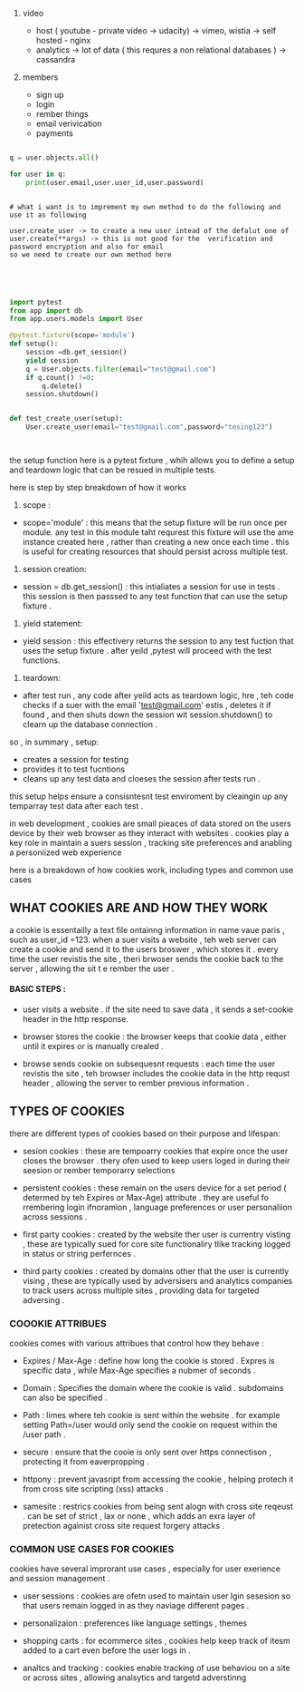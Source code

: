 1. video 
    - host ( youtube - private video -> udacity)
                -> vimeo, wistia 
                -> self hosted - nginx
    - analytics 
        -> lot of data ( this requres a non relational databases ) -> cassandra 
        



2. members 
    - sign up 
    - login 
    - rember things 
    - email verivication 
    - payments 

```py

q = user.objects.all()

for user in q: 
    print(user.email,user.user_id,user.password)



```


```
# what i want is to imprement my own method to do the following and use it as following 

user.create_user -> to create a new user intead of the defalut one of user.create(**args) -> this is not good for the  verification and password encryption and also for email 
so we need to create our own method here 



```

```py


import pytest 
from app import db  
from app.users.models import User

@pytest.fixture(scope='module')
def setup():
    session =db.get_session()
    yield session
    q = User.objects.filter(email="test@gmail.com")
    if q.count() !=0:
        q.delete()
    session.shutdown()


def test_create_user(setup):
    User.create_user(email="test@gmail.com",password="tesing123")




```
the setup function here is a pytest fixture , whih allows you to define a setup and teardown logic that can be resued in multiple tests. 

here is step by step breakdown of how it works 

1. scope : 
- scope='module' : this means that the setup fixture will be run once per module. any test in this module taht requrest this fixture will use the ame instance created here , rather than creating a new once each time . this is useful for creating resources that should persist across multiple test. 


1. session creation:
- session = db.get_session() : this intialiates a session for use in tests . this session is then passsed to any test function that can use the setup fixture . 


1. yield statement:
- yield session : this effectivery returns the session to any test fuction that uses the setup fixture . after yeild ,pytest will proceed with the test functions.


1. teardown:
- after test run , any code after yeild acts as teardown logic, hre , teh code checks if a suer with the email 'test@gmail.com' estis , deletes it if found , and then shuts down the session wit session.shutdown() to clearn up the database connection . 


so , in summary , setup:

- creates a session for testing 
- provides it to test fucntions 
- cleans up any test data and cloeses the session after tests run . 

this setup helps ensure a consisntesnt test enviroment by cleaingin up any temparray test data after each test . 



in web development , cookies are small pieaces of data stored on the users device by their web browser as they interact with websites . cookies play a key role in maintain a suers session , tracking site preferences and anabling a personiized web experience 

here is a breakdown of how cookies work, including types and common use cases 

## WHAT COOKIES ARE AND HOW THEY WORK 

a cookie is essentailly a text file ontainng information in name vaue paris , such as user_id =123. when a suer visits a website , teh web server can create a cookie and send it to the users broswer , which stores it . every time the user revistis the site , theri brwoser sends the cookie back to the server , allowing the sit t e rember the user . 


#### BASIC STEPS : 

- user visits a website . if the site need to save data , it sends a set-cookie header in the http response. 

- browser stores the cookie : the browser keeps that cookie data , either until it expires or is manually crealed . 


- browse sends cookie on subsequesnt requests : each time the user revistis the site , teh browser includes the cookie data in the http requst header , allowing the server to rember previous information . 




## TYPES OF COOKIES 

there are different types of cookies based on their purpose and lifespan: 

- sesion cookies : these are tempoarry cookies that expire once the user closes the browser . thery ofen used to keep users loged in during their seesion or rember temporarry selections 

- persistent cookies : these  remain on the users device for a set period ( determed by teh Expires or Max-Age) attribute . they are useful fo rrembering login ifnoramion , language preferences or user personaliion across sessions . 


- first party cookies : created by the website ther user is currentry visting , these are typically sued for core site functionaliry tlike tracking logged in status or string perfernces . 

- third party cookies : created by domains other that the user is currently vising , these are typically used by adversisers and analytics companies to track users across multiple sites , providing data for targeted adversing . 


### COOOKIE ATTRIBUES 

cookies comes with various attribues that control how they behave : 

- Expires / Max-Age : define how long the cookie is stored . Expres is specific data , while Max-Age specifies a nubmer of seconds . 

- Domain : Specifies the domain where the cookie is valid . subdomains can also be specified . 

- Path : limes where teh cookie is sent within the website . for example setting Path=/user would only send the cookie on request within the /user path . 

- secure : ensure that the cooie is only sent over https connectison , protecting it from eaverpropping . 

- httpony : prevent javasript from accessing the cookie , helping protech it from cross site scripting (xss) attacks .


- samesite : restrics cookies from being sent alogn with cross site reqeust . can be set of strict , lax or none , which adds an exra layer of pretection againist cross site request forgery attacks . 


### COMMON USE CASES FOR COOKIES 

cookies have several improrant use cases , especially for user exerience and session management . 

- user sessions : cookies are ofetn used to maintain user lgin sesesion so that users remain logged in as they naviage different pages . 

- personalizaion : preferences like language settings , themes 
- shopping carts : for ecommerce sites , cookies help keep track of itesm added to a cart even before the user logs in . 

- analtcs and tracking : cookies enable tracking of use behaviou on a site or across sites , allowing analsytics and targetd adverstinng 


